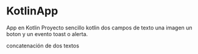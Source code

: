 # KotlinApp
App en Kotlin 
Proyecto sencillo 
kotlin 
dos campos de texto 
una imagen 
un boton 
y un evento toast o alerta.

concatenación de dos textos 


